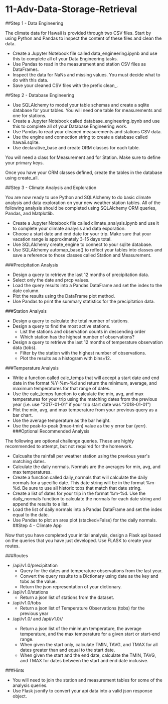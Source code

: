 # 11-Adv-Data-Storage-Retrieval

##Step 1 - Data Engineering

The climate data for Hawaii is provided through two CSV files. Start by using Python and Pandas to inspect the content of these files and clean the data.

- Create a Jupyter Notebook file called data_engineering.ipynb and use this to complete all of your Data Engineering tasks.
- Use Pandas to read in the measurement and station CSV files as DataFrames.
- Inspect the data for NaNs and missing values. You must decide what to do with this data.
- Save your cleaned CSV files with the prefix clean_.

##Step 2 - Database Engineering

- Use SQLAlchemy to model your table schemas and create a sqlite database for your tables. You will need one table for measurements and one for stations.
- Create a Jupyter Notebook called database_engineering.ipynb and use this to complete all of your Database Engineering work.
- Use Pandas to read your cleaned measurements and stations CSV data.
- Use the engine and connection string to create a database called hawaii.sqlite.
- Use declarative_base and create ORM classes for each table.

You will need a class for Measurement and for Station.
Make sure to define your primary keys.

Once you have your ORM classes defined, create the tables in the database using create_all.

##Step 3 - Climate Analysis and Exploration

You are now ready to use Python and SQLAlchemy to do basic climate analysis and data exploration on your new weather station tables. All of the following analysis should be completed using SQLAlchemy ORM queries, Pandas, and Matplotlib.

- Create a Jupyter Notebook file called climate_analysis.ipynb and use it to complete your climate analysis and data exporation.
- Choose a start date and end date for your trip. Make sure that your vacation range is approximately 3-15 days total.
- Use SQLAlchemy create_engine to connect to your sqlite database.
- Use SQLAlchemy automap_base() to reflect your tables into classes and save a reference to those classes called Station and Measurement.

###Precipitation Analysis

- Design a query to retrieve the last 12 months of precipitation data.
- Select only the date and prcp values.
- Load the query results into a Pandas DataFrame and set the index to the date column.
- Plot the results using the DataFrame plot method.
- Use Pandas to print the summary statistics for the precipitation data.

###Station Analysis

- Design a query to calculate the total number of stations.
- Design a query to find the most active stations.
  - List the stations and observation counts in descending order
  - Which station has the highest number of observations?
- Design a query to retrieve the last 12 months of temperature observation data (tobs).
  - Filter by the station with the highest number of observations.
  - Plot the results as a histogram with bins=12.

###Temperature Analysis

- Write a function called calc_temps that will accept a start date and end date in the format %Y-%m-%d and return the minimum, average, and maximum temperatures for that range of dates.
- Use the calc_temps function to calculate the min, avg, and max temperatures for your trip using the matching dates from the previous year (i.e. use "2017-01-01" if your trip start date was "2018-01-01")
- Plot the min, avg, and max temperature from your previous query as a bar chart.
- Use the average temperature as the bar height.
- Use the peak-to-peak (tmax-tmin) value as the y error bar (yerr).
###Optional Recommended Analysis

The following are optional challenge queries. These are highly recommended to attempt, but not required for the homework.
- Calcualte the rainfall per weather station using the previous year's matching dates.
- Calculate the daily normals. Normals are the averages for min, avg, and max temperatures.
- Create a function called daily_normals that will calculate the daily normals for a specific date. This date string will be in the format %m-%d. Be sure to use all historic tobs that match that date string.
- Create a list of dates for your trip in the format %m-%d. Use the daily_normals function to calculate the normals for each date string and append the results to a list.
- Load the list of daily normals into a Pandas DataFrame and set the index equal to the date.
- Use Pandas to plot an area plot (stacked=False) for the daily normals.
##Step 4 - Climate App

Now that you have completed your initial analysis, design a Flask api based on the queries that you have just developed.
Use FLASK to create your routes.

###Routes

- /api/v1.0/precipitation
  - Query for the dates and temperature observations from the last year.
  - Convert the query results to a Dictionary using date as the key and tobs as the value.
  - Return the json representation of your dictionary.
- /api/v1.0/stations
   - Return a json list of stations from the dataset.
- /api/v1.0/tobs
  - Return a json list of Temperature Observations (tobs) for the previous year
- /api/v1.0/<start> and /api/v1.0/<start>/<end>
  - Return a json list of the minimum temperature, the average temperature, and the max temperature for a given start or start-end range.
  - When given the start only, calculate TMIN, TAVG, and TMAX for all dates greater than and equal to the start date.
  - When given the start and the end date, calculate the TMIN, TAVG, and TMAX for dates between the start and end date inclusive.

###Hints

- You will need to join the station and measurement tables for some of the analysis queries.
- Use Flask jsonify to convert your api data into a valid json response object.
